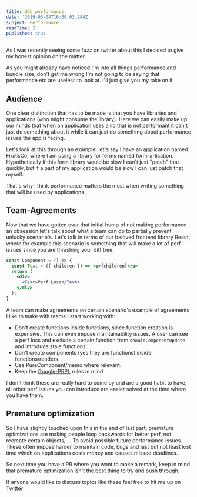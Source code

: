 ```yaml
---
title: Web performance
date: '2019-05-04T16:00:03.284Z'
subject: Performance
readTime: 2
published: true
---
```


As I was recently seeing some fuzz on twitter about this I decided to give my honest
opinion on the matter.

As you might already have noticed I'm into all things performance and bundle size, don't
get me wrong I'm not going to be saying that performance etc are useless to look at.
I'll just give you my take on it.

## Audience

One clear distinction that has to be made is that you have libraries and applications (who might
consume the library). Here we can easily make up our minds that when an application uses a lib
that is not performant it can't just do something about it while it can just do something about
performance issues the app is facing.

Let's look at this through an example, let's say I have an application named Fruit&Co, where
I am using a library for forms named form-a-lisation.
Hypothetically if this form library would be slow I can't just "patch" that quickly, but if a
part of my application would be slow I can just patch that myself.

That's why I think performance matters the most when writing something that will be used by
applications.

## Team-Agreements

Now that we have gotten over that initial hump of not making performance an obsession let's talk
about what a team can do to partially prevent unlucky scenario's.
Let's talk in terms of our beloved frontend library React, where for example this scenario
is something that will make a lot of perf issues since you are thrashing your diff tree:

```jsx
const Component = () => {
  const Text = ({ children }) => <p>{children}</p>;
  return (
    <div>
      <Text>Perf Loss</Text>
    </div>
  );
}
```

A team can make agreements on certain scenario's example of agreements I like to make with
teams I start working with:

- Don't create functions inside functions, since function creation is expensive. This can even
  impose maintainability issues. A user can see a perf loss and exclude a certain function from
  `shouldComponentUpdate` and introduce stale functions.
- Don't create components (yes they are functions) inside functions/renders.
- Use PureComponent/memo where relevant.
- Keep the [Google-PRPL](https://developers.google.com/web/fundamentals/performance/prpl-pattern/) rules in mind 

I don't think these are really hard to come by and are a good habit to have, all other perf
issues you can introduce are easier solved at the time where you have them.

## Premature optimization

So I have slightly touched upon this in the end of last part, premature optimizations are making
people loop backwards for better perf, not recreate certain objects, ... To avoid possible future
performance issues. These often impose harder to maintain code, bugs and last but not least
lost time which on applications costs money and causes missed deadlines.

So next time you have a PR where you want to make a remark, keep in mind that premature
optimization isn't the best thing to try and push through.

If anyone would like to discuss topics like these feel free to hit me up on [Twitter](https://twitter.com/JoviDeC)

